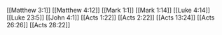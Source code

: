 [[Matthew 3:1]]
[[Matthew 4:12]]
[[Mark 1:1]]
[[Mark 1:14]]
[[Luke 4:14]]
[[Luke 23:5]]
[[John 4:1]]
[[Acts 1:22]]
[[Acts 2:22]]
[[Acts 13:24]]
[[Acts 26:26]]
[[Acts 28:22]]
